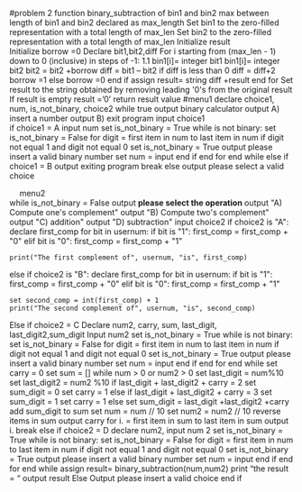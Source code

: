 #problem 2
function binary_subtraction of bin1 and bin2
 max between length of bin1 and bin2 declared as max_length 
 Set bin1 to the zero-filled representation with a total length of max_len
Set bin2 to the zero-filled representation with a total length of max_len
Initialize result  
Initialize borrow =0
Declare bit1,bit2,diff
For i starting from (max_len - 1) down to 0 (inclusive) in steps of  -1: 1.1
     bin1[i]= integer bit1 
     bin1[i]= integer bit2 
     bit2 = bit2 +borrow
     diff = bit1 – bit2
     if diff is less than 0
             diff = diff+2
             borrow =1
     else
             borrow =0
     end if
     assign result= string diff +result 
end for
Set result to the string obtained by removing leading '0's from the original result
If result is empty
    result =’0’
return result value
#menu1
declare choice1, num, is_not_binary, choice2
while true
 output binary calculator 
 output A) insert a number 
 output B) exit program
 input choice1  
 if choice1 = A
  input num 
  set is_not_binary = True
  while is not binary:
   set is_not_binary = False
   for digit = first item in num to last item in num 
    if digit not equal 1 and digit not equal 0 
     set is_not_binary = True
     output please insert a valid binary number 
     set num = input
     end if
    end for
   end while
 else if choice1 = B
  output exiting program 
  break 
 else
  output please select a valid choice

 
menu2  
 while is_not_binary = False
  output **please select the operation**
  output "A) Compute one's complement"
  output "B) Compute two's complement"
  output "C) addition"
  output "D) subtraction"
  input choice2 
if choice2 is "A":
    declare first_comp 
    for bit in usernum:
        if bit is "1":
            first_comp = first_comp + "0"
        elif bit is "0":
            first_comp = first_comp + "1"
    
    print("The first complement of", usernum, "is", first_comp)

else if choice2 is "B":
    declare first_comp
    for bit in usernum:
        if bit is "1":
            first_comp = first_comp + "0"
        elif bit is "0":
            first_comp = first_comp + "1"
    
    set second_comp = int(first_comp) + 1
    print("The second complement of", usernum, "is", second_comp)
  Else if choice2 = C
   Declare num2, carry, sum, last_digit, last_digit2,sum_digit
   Input num2
   set is_not_binary = True
   while is not binary:
    set is_not_binary = False
    for digit = first item in num to last item in num 
     if digit not equal 1 and digit not equal 0 
      set is_not_binary = True
      output please insert a valid binary number 
      set num = input
     end if
    end for
   end while
  set carry = 0 
  set sum = []
  while num > 0 or num2 > 0
   set last_digit = num%10 
   set last_digit2 = num2 %10
   if last_digit + last_digit2 + carry = 2 
    set sum_digit = 0
    set carry = 1
   else if last_digit + last_digit2 + carry = 3 
    set sum_digit = 1 
    set carry = 1
   else 
    set sum_digit = last_digit +last_digit2 +carry
   add sum_digit to sum
   set num = num // 10
   set num2 = num2 // 10
  reverse items in sum
  output carry
  for i. = first item in sum to last item in sum 
   output i. 
  break
 else if choice2 = D
  declare num2,
  input num 2 
  set is_not_binary = True
  while is not binary:
   set is_not_binary = False
   for digit = first item in num to last item in num 
    if digit not equal 1 and digit not equal 0 
     set is_not_binary = True
     output please insert a valid binary number 
     set num = input
    end if
   end for
  end while
 assign result= binary_subtraction(num,num2) 
 print “the result = “
output result
Else 
 Output please insert a valid choice
end if
